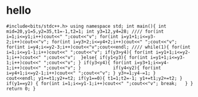# hello
`#include<bits/stdc++.h>
using namespace std;
int main(){
	int mid=20,y1=5,y2=35,t1=-1,t2=1;
	int y3=12,y4=28;
	////
	for(int i=1;i<=y1;i++)cout<<" ";cout<<"v";
	for(int i=y1+1;i<=y3-2;i++)cout<<"v";
	for(int i=y3+2;i<=y4+2;i++)cout<<" ";cout<<"v";
	for(int i=y4;i<=y2-3;i++)cout<<"v";cout<<endl;
	////
	while(1){
		for(int i=1;i<=y1-1;i++)cout<<" ";cout<<"v";
		if(y3>y4){
			for(int i=y1+1;i<=y2-1;i++)cout<<" ";cout<<"v";	
		}else{
			if(y1<y3){
				for(int i=y1+1;i<=y3-1;i++)cout<<" ";cout<<"v";
			}
			if(y3<y4){
				for(int i=y3+1;i<=y4-1;i++)cout<<" ";cout<<"v";
			}			
			if(y4<y2){
				for(int i=y4+1;i<=y2-1;i++)cout<<" ";cout<<"v";
			}
			y3+=1;y4-=1;
		}	
		cout<<endl;
		y1+=t1;y2+=t2;
		if(y1==0){
			t1=1;t2=-1;
			y1+=t1;y2+=t2;
		}
		if(y1==y2) {
			for(int i=1;i<=y1-1;i++)cout<<" ";cout<<"v";
			break;	
		}
	}
	return 0;
}`
